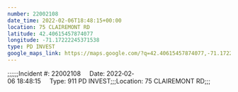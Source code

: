 ```yaml
---
number: 22002108
date_time: 2022-02-06T18:48:15+00:00
location: 75 CLAIREMONT RD
latitude: 42.40615457874077
longitude: -71.17222245371538
type: PD INVEST
google_maps_link: https://maps.google.com/?q=42.40615457874077,-71.17222245371538
---
```


;;;;;;Incident #: 22002108     Date: 2022‐02‐06 18:48:15     Type: 911 PD INVEST;;;Location: 75 CLAIREMONT RD;;;
